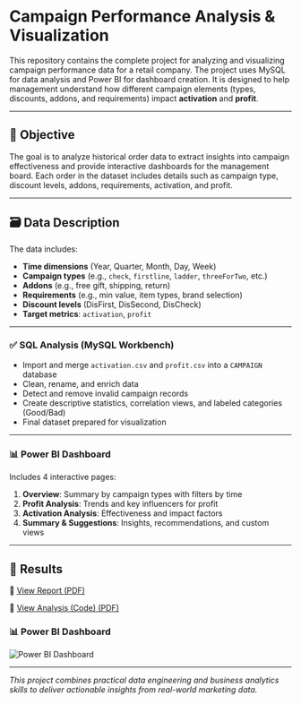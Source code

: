 # Campaign Performance Analysis & Visualization

This repository contains the complete project for analyzing and visualizing campaign performance data for a retail company. The project uses MySQL for data analysis and Power BI for dashboard creation. It is designed to help management understand how different campaign elements (types, discounts, addons, and requirements) impact **activation** and **profit**.

---

## 🎯 Objective

The goal is to analyze historical order data to extract insights into campaign effectiveness and provide interactive dashboards for the management board. Each order in the dataset includes details such as campaign type, discount levels, addons, requirements, activation, and profit.

---

## 🗃️ Data Description

The data includes:

- **Time dimensions** (Year, Quarter, Month, Day, Week)
- **Campaign types** (e.g., `check`, `firstline`, `ladder`, `threeForTwo`, etc.)
- **Addons** (e.g., free gift, shipping, return)
- **Requirements** (e.g., min value, item types, brand selection)
- **Discount levels** (DisFirst, DisSecond, DisCheck)
- **Target metrics**: `activation`, `profit`

---

### ✅ SQL Analysis (MySQL Workbench)
- Import and merge `activation.csv` and `profit.csv` into a `CAMPAIGN` database
- Clean, rename, and enrich data
- Detect and remove invalid campaign records
- Create descriptive statistics, correlation views, and labeled categories (Good/Bad)
- Final dataset prepared for visualization

---

### 📊 Power BI Dashboard
Includes 4 interactive pages:

1. **Overview**: Summary by campaign types with filters by time
2. **Profit Analysis**: Trends and key influencers for profit
3. **Activation Analysis**: Effectiveness and impact factors
4. **Summary & Suggestions**: Insights, recommendations, and custom views

---

## 🧾 Results

📄 [View Report (PDF)](./documents/report-dataanalysis.pdf.pdf)

📄 [View Analysis (Code) (PDF)](./documents/dataanalysis-compl.pdf.pdf)

### 📊 Power BI Dashboard

![Power BI Dashboard](https://i.imgur.com/HJHEcGv.png)




---

_This project combines practical data engineering and business analytics skills to deliver actionable insights from real-world marketing data._
